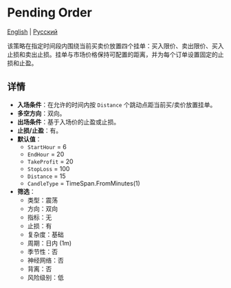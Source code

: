 # Pending Order
[English](README.md) | [Русский](README_ru.md)

该策略在指定时间段内围绕当前买卖价放置四个挂单：买入限价、卖出限价、买入止损和卖出止损。挂单与市场价格保持可配置的距离，并为每个订单设置固定的止损和止盈。

## 详情

- **入场条件**：在允许的时间内按 `Distance` 个跳动点距当前买/卖价放置挂单。
- **多空方向**：双向。
- **出场条件**：基于入场价的止盈或止损。
- **止损/止盈**：有。
- **默认值**：
  - `StartHour` = 6
  - `EndHour` = 20
  - `TakeProfit` = 20
  - `StopLoss` = 100
  - `Distance` = 15
  - `CandleType` = TimeSpan.FromMinutes(1)
- **筛选**：
  - 类型：震荡
  - 方向：双向
  - 指标：无
  - 止损：有
  - 复杂度：基础
  - 周期：日内 (1m)
  - 季节性：否
  - 神经网络：否
  - 背离：否
  - 风险级别：低
